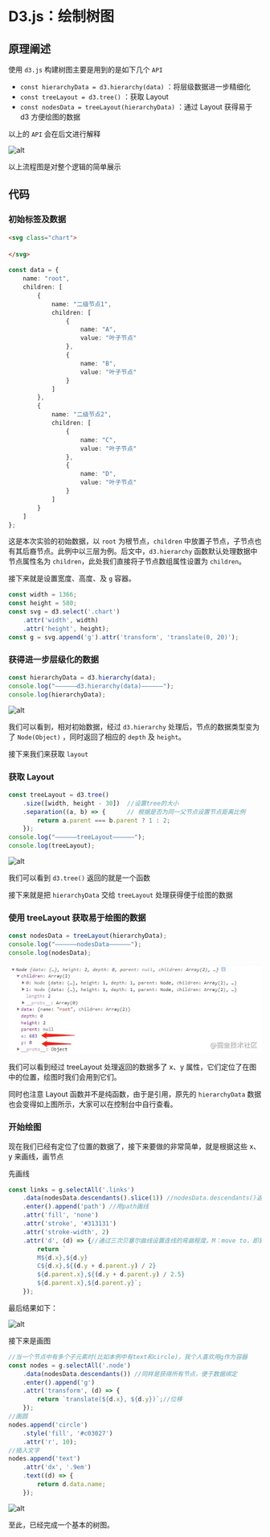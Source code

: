 # D3.js：绘制树图

## 原理阐述

使用 `d3.js` 构建树图主要是用到的是如下几个 `API`

- `const hierarchyData = d3.hierarchy(data)` ：将层级数据进一步精细化
- `const treeLayout = d3.tree()` ：获取 Layout
- `const nodesData = treeLayout(hierarchyData)` ：通过 Layout 获得易于 d3 方便绘图的数据

以上的 `API` 会在后文进行解释

![alt](https://cdn.jsdelivr.net/gh/LauGaHo/blog-img@master/uPic/cXECSc.jpg)

以上流程图是对整个逻辑的简单展示

## 代码

### 初始标签及数据

```html
<svg class="chart">

</svg>
```

```typescript
const data = {
    name: "root",
    children: [
        {
            name: "二级节点1",
            children: [
                {
                    name: "A",
                    value: "叶子节点"
                },
                {
                    name: "B",
                    value: "叶子节点"
                }
            ]
        },
        {
            name: "二级节点2",
            children: [
                {
                    name: "C",
                    value: "叶子节点"
                },
                {
                    name: "D",
                    value: "叶子节点"
                }
            ]
        }
    ]
};
```

这是本次实验的初始数据，以 `root` 为根节点，`children` 中放置子节点，子节点也有其后裔节点。此例中以三层为例。后文中，`d3.hierarchy` 函数默认处理数据中节点属性名为 `children`，此处我们直接将子节点数组属性设置为 `children`。

接下来就是设置宽度、高度、及 `g` 容器。

```typescript
const width = 1366;
const height = 580;
const svg = d3.select('.chart')
    .attr('width', width)
    .attr('height', height);
const g = svg.append('g').attr('transform', 'translate(0, 20)');
```

### 获得进一步层级化的数据

```typescript
const hierarchyData = d3.hierarchy(data);
console.log("——————d3.hierarchy(data)——————");
console.log(hierarchyData);
```

![alt](https://cdn.jsdelivr.net/gh/LauGaHo/blog-img@master/uPic/jN76w0.jpg)

我们可以看到，相对初始数据，经过 `d3.hierarchy` 处理后，节点的数据类型变为了 `Node(Object)`  ，同时返回了相应的 `depth` 及 `height`。

接下来我们来获取 `layout`

### 获取 Layout

```typescript
const treeLayout = d3.tree()
    .size([width, height - 30])  //设置tree的大小
    .separation((a, b) => {      // 根据是否为同一父节点设置节点距离比例
        return a.parent === b.parent ? 1 : 2;
    });
console.log("——————treeLayout——————");
console.log(treeLayout);
```

![alt](https://cdn.jsdelivr.net/gh/LauGaHo/blog-img@master/uPic/WUjdXO.jpg)

我们可以看到 `d3.tree()` 返回的就是一个函数

接下来就是把 `hierarchyData` 交给 `treeLayout` 处理获得便于绘图的数据

### 使用 treeLayout 获取易于绘图的数据

```typescript
const nodesData = treeLayout(hierarchyData);
console.log("——————nodesData——————");
console.log(nodesData);
```

![alt](https://raw.githubusercontent.com/LauGaHo/blog-img/master/uPic/EncDFg.jpg)

我们可以看到经过 treeLayout 处理返回的数据多了 x、y 属性，它们定位了在图中的位置，绘图时我们会用到它们。

同时也注意 Layout 函数并不是纯函数，由于是引用，原先的 `hierarchyData` 数据也会变得如上图所示，大家可以在控制台中自行查看。

### 开始绘图

现在我们已经有定位了位置的数据了，接下来要做的非常简单，就是根据这些 x、y 来画线，画节点

先画线

```typescript
const links = g.selectAll('.links')
    .data(nodesData.descendants().slice(1)) //nodesData.descendants()返回所有节点的数据，利于我们绑定数据，slcie(1)截取root后的全部节点，防止重绘
    .enter().append('path') //用path画线
    .attr('fill', 'none')
    .attr('stroke', '#313131')
    .attr('stroke-width', 2)
    .attr('d', (d) => {//通过三次贝塞尔曲线设置连线的弯曲程度。M：move to，即到控制点 C后设置两个控制点及终点
        return `
        M${d.x},${d.y}
        C${d.x},${(d.y + d.parent.y) / 2}
        ${d.parent.x},${(d.y + d.parent.y) / 2.5}
        ${d.parent.x},${d.parent.y}`;
    });
```

最后结果如下：

![alt](https://cdn.jsdelivr.net/gh/LauGaHo/blog-img@master/uPic/ahbVlN.jpg)

接下来是画图

```typescript
//当一个节点中有多个子元素时(比如本例中有text和circle)，我个人喜欢用g作为容器
const nodes = g.selectAll('.node')
    .data(nodesData.descendants()) //同样是获得所有节点，便于数据绑定
    .enter().append('g')
    .attr('transform', (d) => {
        return `translate(${d.x}, ${d.y})`;//位移
    });
//画圆 
nodes.append('circle')
    .style('fill', '#c03027')
    .attr('r', 10);
//插入文字
nodes.append('text')
    .attr('dx', '.9em')
    .text((d) => {
        return d.data.name;
    });
```

![alt](https://cdn.jsdelivr.net/gh/LauGaHo/blog-img@master/uPic/peXPPw.jpg)

至此，已经完成一个基本的树图。